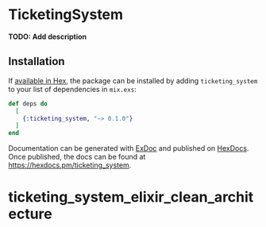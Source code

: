 # TicketingSystem

**TODO: Add description**

## Installation

If [available in Hex](https://hex.pm/docs/publish), the package can be installed
by adding `ticketing_system` to your list of dependencies in `mix.exs`:

```elixir
def deps do
  [
    {:ticketing_system, "~> 0.1.0"}
  ]
end
```

Documentation can be generated with [ExDoc](https://github.com/elixir-lang/ex_doc)
and published on [HexDocs](https://hexdocs.pm). Once published, the docs can
be found at <https://hexdocs.pm/ticketing_system>.

# ticketing_system_elixir_clean_architecture
